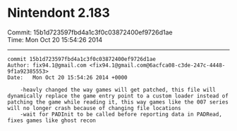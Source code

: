 # Nintendont 2.183
Commit: 15b1d723597fbd4a1c3f0c03872400ef9726d1ae  
Time: Mon Oct 20 15:54:26 2014   

-----

```
commit 15b1d723597fbd4a1c3f0c03872400ef9726d1ae
Author: fix94.1@gmail.com <fix94.1@gmail.com@6acfca08-c3de-247c-4448-9f1a92385553>
Date:   Mon Oct 20 15:54:26 2014 +0000

    -heavly changed the way games will get patched, this file will dynamically replace the game entry point to a custom loader instead of patching the game while reading it, this way games like the 007 series will no longer crash because of changing file locations
    -wait for PADInit to be called before reporting data in PADRead, fixes games like ghost recon
```
